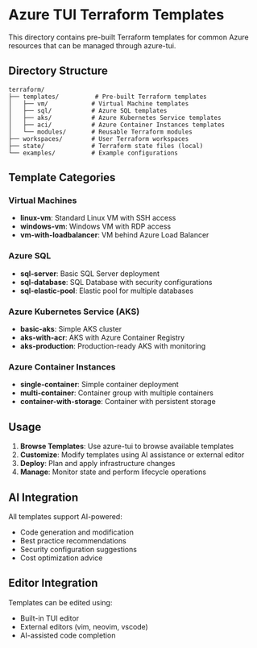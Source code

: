 # Azure TUI Terraform Templates

This directory contains pre-built Terraform templates for common Azure resources that can be managed through azure-tui.

## Directory Structure

```
terraform/
├── templates/          # Pre-built Terraform templates
│   ├── vm/            # Virtual Machine templates
│   ├── sql/           # Azure SQL templates  
│   ├── aks/           # Azure Kubernetes Service templates
│   ├── aci/           # Azure Container Instances templates
│   └── modules/       # Reusable Terraform modules
├── workspaces/        # User Terraform workspaces
├── state/             # Terraform state files (local)
└── examples/          # Example configurations
```

## Template Categories

### Virtual Machines
- **linux-vm**: Standard Linux VM with SSH access
- **windows-vm**: Windows VM with RDP access
- **vm-with-loadbalancer**: VM behind Azure Load Balancer

### Azure SQL
- **sql-server**: Basic SQL Server deployment
- **sql-database**: SQL Database with security configurations
- **sql-elastic-pool**: Elastic pool for multiple databases

### Azure Kubernetes Service (AKS)
- **basic-aks**: Simple AKS cluster
- **aks-with-acr**: AKS with Azure Container Registry
- **aks-production**: Production-ready AKS with monitoring

### Azure Container Instances
- **single-container**: Simple container deployment
- **multi-container**: Container group with multiple containers
- **container-with-storage**: Container with persistent storage

## Usage

1. **Browse Templates**: Use azure-tui to browse available templates
2. **Customize**: Modify templates using AI assistance or external editor
3. **Deploy**: Plan and apply infrastructure changes
4. **Manage**: Monitor state and perform lifecycle operations

## AI Integration

All templates support AI-powered:
- Code generation and modification
- Best practice recommendations
- Security configuration suggestions
- Cost optimization advice

## Editor Integration

Templates can be edited using:
- Built-in TUI editor
- External editors (vim, neovim, vscode)
- AI-assisted code completion

